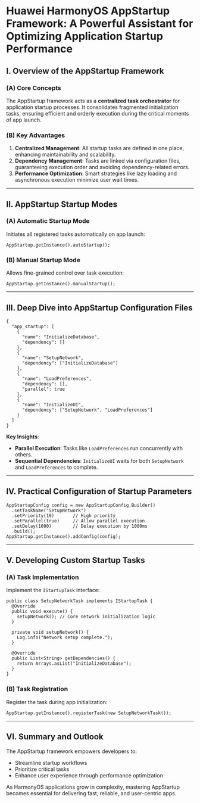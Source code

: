 # Huawei HarmonyOS AppStartup Framework: A Powerful Assistant for Optimizing Application Startup Performance

## I. Overview of the AppStartup Framework

### (A) Core Concepts

The AppStartup framework acts as a **centralized task orchestrator** for application startup processes. It consolidates fragmented initialization tasks, ensuring efficient and orderly execution during the critical moments of app launch.

### (B) Key Advantages

1. **Centralized Management**: All startup tasks are defined in one place, enhancing maintainability and scalability.
2. **Dependency Management**: Tasks are linked via configuration files, guaranteeing execution order and avoiding dependency-related errors.
3. **Performance Optimization**: Smart strategies like lazy loading and asynchronous execution minimize user wait times.

------

## II. AppStartup Startup Modes

### (A) Automatic Startup Mode

Initiates all registered tasks automatically on app launch:

```
AppStartup.getInstance().autoStartup();
```

### (B) Manual Startup Mode

Allows fine-grained control over task execution:

```
AppStartup.getInstance().manualStartup();
```

------

## III. Deep Dive into AppStartup Configuration Files

```
{
  "app_startup": [
    {
      "name": "InitializeDatabase",
      "dependency": []
    },
    {
      "name": "SetupNetwork",
      "dependency": ["InitializeDatabase"]
    },
    {
      "name": "LoadPreferences",
      "dependency": [],
      "parallel": true
    },
    {
      "name": "InitializeUI",
      "dependency": ["SetupNetwork", "LoadPreferences"]
    }
  ]
}
```

**Key Insights**:

- **Parallel Execution**: Tasks like `LoadPreferences` run concurrently with others.
- **Sequential Dependencies**: `InitializeUI` waits for both `SetupNetwork` and `LoadPreferences` to complete.

------

## IV. Practical Configuration of Startup Parameters

```
AppStartupConfig config = new AppStartupConfig.Builder()
  .setTaskName("SetupNetwork")
  .setPriority(10)       // High priority
  .setParallel(true)     // Allow parallel execution
  .setDelay(1000)        // Delay execution by 1000ms
  .build();
AppStartup.getInstance().addConfig(config);
```

------

## V. Developing Custom Startup Tasks

### (A) Task Implementation

Implement the `IStartupTask` interface:

```
public class SetupNetworkTask implements IStartupTask {
  @Override
  public void execute() {
    setupNetwork(); // Core network initialization logic
  }

  private void setupNetwork() {
    Log.info("Network setup complete.");
  }

  @Override
  public List<String> getDependencies() {
    return Arrays.asList("InitializeDatabase");
  }
}
```

### (B) Task Registration

Register the task during app initialization:

```
AppStartup.getInstance().registerTask(new SetupNetworkTask());
```

------

## VI. Summary and Outlook

The AppStartup framework empowers developers to:

- Streamline startup workflows
- Prioritize critical tasks
- Enhance user experience through performance optimization

As HarmonyOS applications grow in complexity, mastering AppStartup becomes essential for delivering fast, reliable, and user-centric apps.